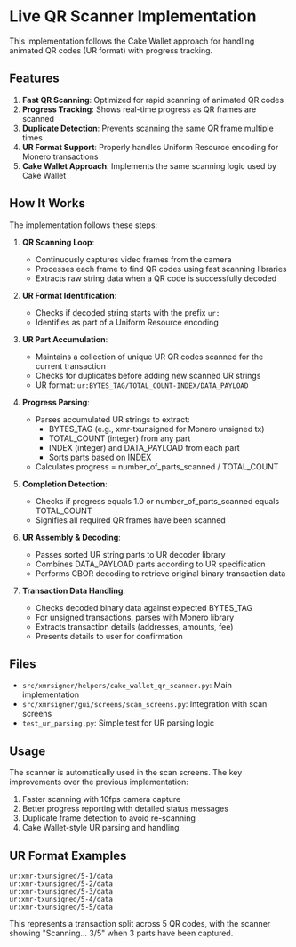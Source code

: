 # Live QR Scanner Implementation

This implementation follows the Cake Wallet approach for handling animated QR codes (UR format) with progress tracking.

## Features

1. **Fast QR Scanning**: Optimized for rapid scanning of animated QR codes
2. **Progress Tracking**: Shows real-time progress as QR frames are scanned
3. **Duplicate Detection**: Prevents scanning the same QR frame multiple times
4. **UR Format Support**: Properly handles Uniform Resource encoding for Monero transactions
5. **Cake Wallet Approach**: Implements the same scanning logic used by Cake Wallet

## How It Works

The implementation follows these steps:

1. **QR Scanning Loop**:
   - Continuously captures video frames from the camera
   - Processes each frame to find QR codes using fast scanning libraries
   - Extracts raw string data when a QR code is successfully decoded

2. **UR Format Identification**:
   - Checks if decoded string starts with the prefix `ur:`
   - Identifies as part of a Uniform Resource encoding

3. **UR Part Accumulation**:
   - Maintains a collection of unique UR QR codes scanned for the current transaction
   - Checks for duplicates before adding new scanned UR strings
   - UR format: `ur:BYTES_TAG/TOTAL_COUNT-INDEX/DATA_PAYLOAD`

4. **Progress Parsing**:
   - Parses accumulated UR strings to extract:
     - BYTES_TAG (e.g., xmr-txunsigned for Monero unsigned tx)
     - TOTAL_COUNT (integer) from any part
     - INDEX (integer) and DATA_PAYLOAD from each part
     - Sorts parts based on INDEX
   - Calculates progress = number_of_parts_scanned / TOTAL_COUNT

5. **Completion Detection**:
   - Checks if progress equals 1.0 or number_of_parts_scanned equals TOTAL_COUNT
   - Signifies all required QR frames have been scanned

6. **UR Assembly & Decoding**:
   - Passes sorted UR string parts to UR decoder library
   - Combines DATA_PAYLOAD parts according to UR specification
   - Performs CBOR decoding to retrieve original binary transaction data

7. **Transaction Data Handling**:
   - Checks decoded binary data against expected BYTES_TAG
   - For unsigned transactions, parses with Monero library
   - Extracts transaction details (addresses, amounts, fee)
   - Presents details to user for confirmation

## Files

- `src/xmrsigner/helpers/cake_wallet_qr_scanner.py`: Main implementation
- `src/xmrsigner/gui/screens/scan_screens.py`: Integration with scan screens
- `test_ur_parsing.py`: Simple test for UR parsing logic

## Usage

The scanner is automatically used in the scan screens. The key improvements over the previous implementation:

1. Faster scanning with 10fps camera capture
2. Better progress reporting with detailed status messages
3. Duplicate frame detection to avoid re-scanning
4. Cake Wallet-style UR parsing and handling

## UR Format Examples

```
ur:xmr-txunsigned/5-1/data
ur:xmr-txunsigned/5-2/data
ur:xmr-txunsigned/5-3/data
ur:xmr-txunsigned/5-4/data
ur:xmr-txunsigned/5-5/data
```

This represents a transaction split across 5 QR codes, with the scanner showing "Scanning... 3/5" when 3 parts have been captured.